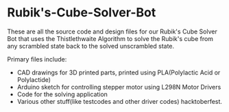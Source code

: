 # Rubik's-Cube-Solver-Bot

These are all the source code and design files for our Rubik's Cube Solver Bot that uses the Thistlethwaite Algorithm to solve the Rubik's cube from any scrambled state back to the solved unscrambled state.

Primary files include:

* CAD drawings for 3D printed parts, printed using PLA(Polylactic Acid or Polylactide)
* Arduino sketch for controlling stepper motor using L298N Motor Drivers
* Code for the solving application
* Various other stuff(like testcodes and other driver codes)
hacktoberfest.
